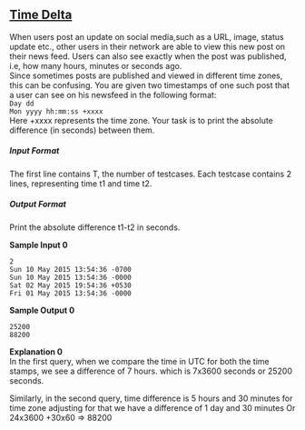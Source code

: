 ## **[Time Delta](https://www.hackerrank.com/challenges/python-time-delta)** 

When users post an update on social media,such as a URL, image, status update etc., other users in their network are able to view this new post on their news feed. Users can also see exactly when the post was published, i.e, how many hours, minutes or seconds ago.<br>Since sometimes posts are published and viewed in different time zones, this can be confusing. You are given two timestamps of one such post that a user can see on his newsfeed in the following format:<br><code>Day dd Mon yyyy hh:mm:ss +xxxx</code><br>Here +xxxx represents the time zone. Your task is to print the absolute difference (in seconds) between them.

##### Input Format

The first line contains T, the number of testcases.
Each testcase contains 2 lines, representing time t1 and time t2.

##### Output Format

Print the absolute difference t1-t2 in seconds.

**Sample Input 0**  
```
2
Sun 10 May 2015 13:54:36 -0700
Sun 10 May 2015 13:54:36 -0000
Sat 02 May 2015 19:54:36 +0530
Fri 01 May 2015 13:54:36 -0000
```

**Sample Output 0**  
```
25200
88200
```

**Explanation 0**  
In the first query, when we compare the time in UTC for both the time stamps, we see a difference of 7 hours. which is 7x3600 seconds or 25200 seconds.

Similarly, in the second query, time difference is 5 hours and 30 minutes for time zone adjusting for that we have a difference of 1 day and 30 minutes Or 24x3600 +30x60 => 88200